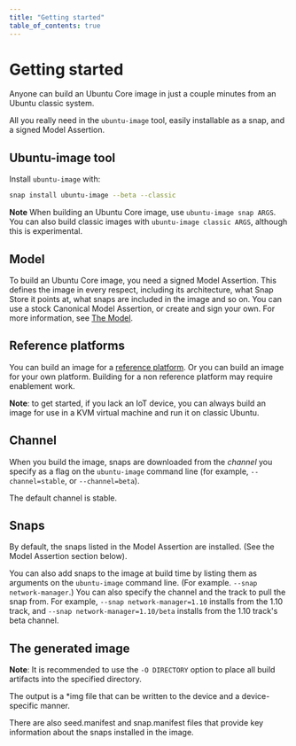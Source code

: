 ```yaml
---
title: "Getting started"
table_of_contents: true
---
```


# Getting started

Anyone can build an Ubuntu Core image in just a couple minutes from an Ubuntu classic system.

All you really need in the `ubuntu-image` tool, easily installable as a snap, and a signed Model Assertion. 


## Ubuntu-image tool 

Install `ubuntu-image` with:

```bash
snap install ubuntu-image --beta --classic
```

**Note** When building an Ubuntu Core image, use `ubuntu-image snap ARGS`. You can also build classic images with `ubuntu-image classic ARGS`, although this is experimental. 

## Model

To build an Ubuntu Core image, you need a signed Model Assertion. This defines the image in every respect, including its architecture, what Snap Store it points at, what snaps are included in the image and so on. You can use a stock Canonical Model Assertion, or create and sign your own. For more information, see [The Model](./model.md).


## Reference platforms 

You can build an image for a [reference platform](https://ubuntu.com/download/iot). Or you can build an image for your own platform. Building for a non reference platform may require enablement work.

**Note**: to get started, if you lack an IoT device, you can always build an image for use in a KVM virtual machine and run it on classic Ubuntu.

## Channel

When you build the image, snaps are downloaded from the *channel* you specify as a flag on the `ubuntu-image` command line (for example, `--channel=stable`, or `--channel=beta`). 

The default channel is stable.

## Snaps

By default, the snaps listed in the Model Assertion are installed. (See the Model Assertion section below). 

You can also add snaps to the image at build time by listing them as arguments on the `ubuntu-image` command line. (For example. `--snap network-manager`.) You can also specify the channel and the track to pull the snap from. For example, `--snap network-manager=1.10` installs from the 1.10 track, and `--snap network-manager=1.10/beta` installs from the 1.10 track's beta channel. 

## The generated image

**Note**: It is recommended to use the `-O DIRECTORY` option to place all build artifacts into the specified directory.

The output is a *img file that can be written to the device and a device-specific manner. 

There are also  seed.manifest and snap.manifest files that provide key information about the snaps installed in the image. 


